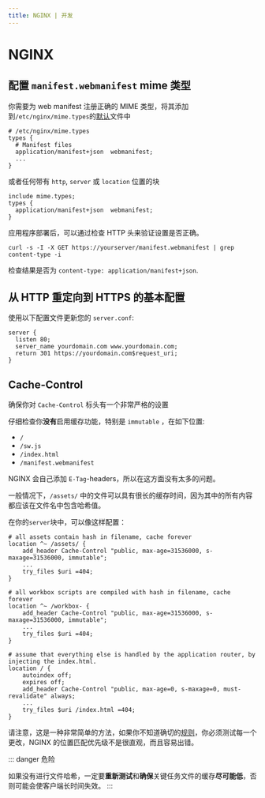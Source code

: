 ```yaml
---
title: NGINX | 开发
---
```


# NGINX

## 配置 `manifest.webmanifest` mime 类型

你需要为 web manifest 注册正确的 MIME 类型，将其添加到`/etc/nginx/mime.types`的[默认](https://www.nginx.com/resources/wiki/start/topics/examples/full/#mime-types)文件中

```nginx
# /etc/nginx/mime.types
types {
  # Manifest files
  application/manifest+json  webmanifest;
  ...
}
```

或者任何带有 `http`, `server` 或 `location` 位置的块

```nginx
include mime.types;
types {
  application/manifest+json  webmanifest;
}
```

应用程序部署后，可以通过检查 HTTP 头来验证设置是否正确。

```shell script
curl -s -I -X GET https://yourserver/manifest.webmanifest | grep content-type -i
```

检查结果是否为 `content-type: application/manifest+json`.

## 从 HTTP 重定向到 HTTPS 的基本配置

使用以下配置文件更新您的 `server.conf`:

```nginx
server {
  listen 80;
  server_name yourdomain.com www.yourdomain.com;
  return 301 https://yourdomain.com$request_uri;
}
```

## Cache-Control

确保你对 `Cache-Control` 标头有一个非常严格的设置

仔细检查你**没有**启用缓存功能，特别是 `immutable` ，在如下位置:

- `/`
- `/sw.js`
- `/index.html`
- `/manifest.webmanifest`

NGINX 会自己添加 `E-Tag`-headers，所以在这方面没有太多的问题。

一般情况下，`/assets/` 中的文件可以具有很长的缓存时间，因为其中的所有内容都应该在文件名中包含哈希值。

在你的`server`块中，可以像这样配置：

```nginx
# all assets contain hash in filename, cache forever
location ^~ /assets/ {
    add_header Cache-Control "public, max-age=31536000, s-maxage=31536000, immutable";
    ...
    try_files $uri =404;
}

# all workbox scripts are compiled with hash in filename, cache forever
location ^~ /workbox- {
    add_header Cache-Control "public, max-age=31536000, s-maxage=31536000, immutable";
    ...
    try_files $uri =404;
}

# assume that everything else is handled by the application router, by injecting the index.html.
location / {
    autoindex off;
    expires off;
    add_header Cache-Control "public, max-age=0, s-maxage=0, must-revalidate" always;
    ...
    try_files $uri /index.html =404;
}
```

请注意，这是一种非常简单的方法，如果你不知道确切的[规则](https://docs.nginx.com/nginx/admin-guide/web-server/web-server/#location_priority)，你必须测试每一个更改，NGINX 的位置匹配优先级不是很直观，而且容易出错。

::: danger 危险

如果没有进行文件哈希，一定要**重新测试**和**确保**关键任务文件的缓存**尽可能低**，否则可能会使客户端长时间失效。
:::
